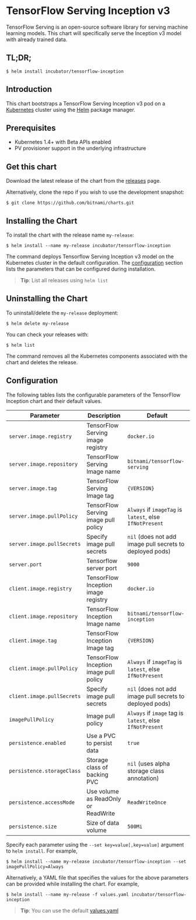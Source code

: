 # TensorFlow Serving Inception v3

TensorFlow Serving is an open-source software library for serving machine learning models. This chart will specifically serve the Inception v3 model with already trained data.

## TL;DR;

```console
$ helm install incubator/tensorflow-inception
```

## Introduction

This chart bootstraps a TensorFlow Serving Inception v3 pod on a [Kubernetes](http://kubernetes.io) cluster using the [Helm](https://helm.sh) package manager.

## Prerequisites

- Kubernetes 1.4+ with Beta APIs enabled
- PV provisioner support in the underlying infrastructure

## Get this chart

Download the latest release of the chart from the [releases](../../../releases) page.

Alternatively, clone the repo if you wish to use the development snapshot:

```console
$ git clone https://github.com/bitnami/charts.git
```

## Installing the Chart

To install the chart with the release name `my-release`:

```console
$ helm install --name my-release incubator/tensorflow-inception
```

The command deploys Tensorflow Serving Inception v3 model on the Kubernetes cluster in the default configuration. The [configuration](#configuration) section lists the parameters that can be configured during installation.

> **Tip**: List all releases using `helm list`

## Uninstalling the Chart

To uninstall/delete the `my-release` deployment:

```console
$ helm delete my-release
```
You can check your releases with:

```console
$ helm list
```

The command removes all the Kubernetes components associated with the chart and deletes the release.

## Configuration

The following tables lists the configurable parameters of the TensorFlow Inception chart and their default values.

| Parameter                       | Description                            | Default                                                    |
| ------------------------------- | -------------------------------------- | ---------------------------------------------------------- |
| `server.image.registry`         | TensorFlow Serving image registry      | `docker.io`                                                |
| `server.image.repository`       | TensorFlow Serving Image name          | `bitnami/tensorflow-serving`                               |
| `server.image.tag`              | TensorFlow Serving Image tag           | `{VERSION}`                                                |
| `server.image.pullPolicy`       | TensorFlow Serving image pull policy   | `Always` if `imageTag` is `latest`, else `IfNotPresent`    |
| `server.image.pullSecrets`      | Specify image pull secrets             | `nil` (does not add image pull secrets to deployed pods)   |
| `server.port`                   | Tensorflow server port                 | `9000`                                                     |
| `client.image.registry`         | TensorFlow Inception image registry    | `docker.io`                                                |
| `client.image.repository`       | TensorFlow Inception Image name        | `bitnami/tensorflow-inception`                             |
| `client.image.tag`              | TensorFlow Inception Image tag         | `{VERSION}`                                                |
| `client.image.pullPolicy`       | TensorFlow Inception image pull policy | `Always` if `imageTag` is `latest`, else `IfNotPresent`    |
| `client.image.pullSecrets`      | Specify image pull secrets             | `nil` (does not add image pull secrets to deployed pods)   |
| `imagePullPolicy`               | Image pull policy                      | `Always` if `image` tag is `latest`, else `IfNotPresent`   |
| `persistence.enabled`           | Use a PVC to persist data              | `true`                                                     |
| `persistence.storageClass`      | Storage class of backing PVC           | `nil` (uses alpha storage class annotation)                |
| `persistence.accessMode`        | Use volume as ReadOnly or ReadWrite    | `ReadWriteOnce`                                            |
| `persistence.size`              | Size of data volume                    | `500Mi`                                                    |

Specify each parameter using the `--set key=value[,key=value]` argument to `helm install`. For example,

```console
$ helm install --name my-release incubator/tensorflow-inception --set imagePullPolicy=Always
```

Alternatively, a YAML file that specifies the values for the above parameters can be provided while installing the chart. For example,

```console
$ helm install --name my-release -f values.yaml incubator/tensorflow-inception
```

> **Tip**: You can use the default [values.yaml](values.yaml)
